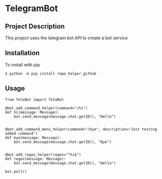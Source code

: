 # TelegramBot

## Project Description

This project uses the telegram bot API to create a bot service

## Installation

To install with pip <br>

```
$ python -m pip install repo_helper_github
```

## Usage

```
from TeleBot import TeleBot

@bot.add_command_helper(command="/hi")
def hi(message: Message):
    bot.send_message(message.chat.getID(), "Hello")


@bot.add_command_menu_helper(command="/bye", description="Just testing added command")
def bye(message: Message):
    bot.send_message(message.chat.getID(), "Bye")


@bot.add_regex_helper(regex="^hi$")
def regex(message: Message):
    bot.send_message(message.chat.getID(), "Hello")

bot.poll()
```
